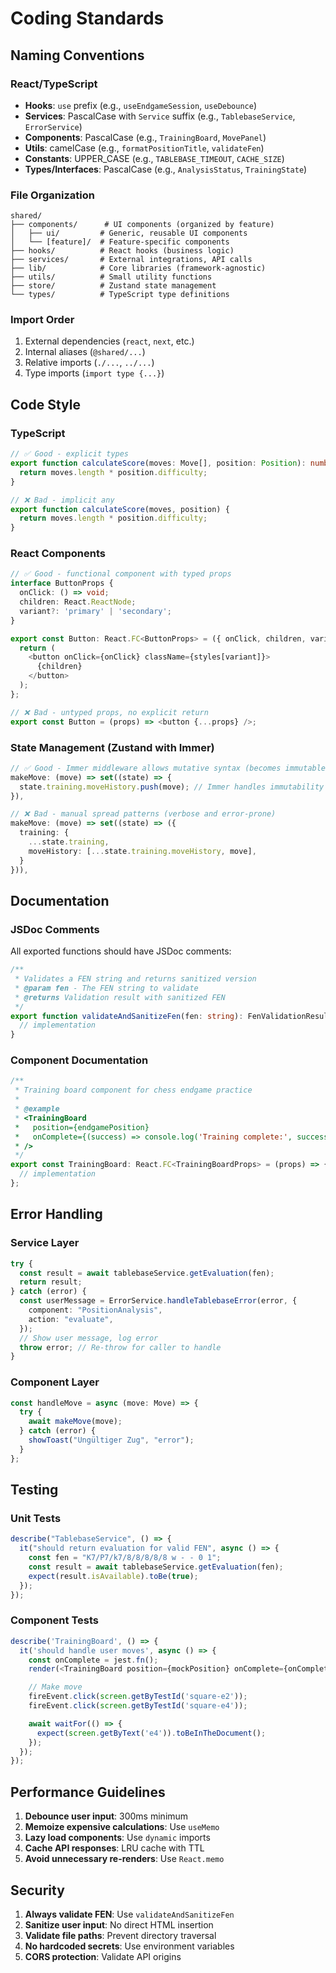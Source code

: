 # Coding Standards

## Naming Conventions

### React/TypeScript

- **Hooks**: `use` prefix (e.g., `useEndgameSession`, `useDebounce`)
- **Services**: PascalCase with `Service` suffix (e.g., `TablebaseService`, `ErrorService`)
- **Components**: PascalCase (e.g., `TrainingBoard`, `MovePanel`)
- **Utils**: camelCase (e.g., `formatPositionTitle`, `validateFen`)
- **Constants**: UPPER_CASE (e.g., `TABLEBASE_TIMEOUT`, `CACHE_SIZE`)
- **Types/Interfaces**: PascalCase (e.g., `AnalysisStatus`, `TrainingState`)

### File Organization

```
shared/
├── components/      # UI components (organized by feature)
│   ├── ui/         # Generic, reusable UI components
│   └── [feature]/  # Feature-specific components
├── hooks/          # React hooks (business logic)
├── services/       # External integrations, API calls
├── lib/            # Core libraries (framework-agnostic)
├── utils/          # Small utility functions
├── store/          # Zustand state management
└── types/          # TypeScript type definitions
```

### Import Order

1. External dependencies (`react`, `next`, etc.)
2. Internal aliases (`@shared/...`)
3. Relative imports (`./...`, `../...`)
4. Type imports (`import type {...}`)

## Code Style

### TypeScript

```typescript
// ✅ Good - explicit types
export function calculateScore(moves: Move[], position: Position): number {
  return moves.length * position.difficulty;
}

// ❌ Bad - implicit any
export function calculateScore(moves, position) {
  return moves.length * position.difficulty;
}
```

### React Components

```typescript
// ✅ Good - functional component with typed props
interface ButtonProps {
  onClick: () => void;
  children: React.ReactNode;
  variant?: 'primary' | 'secondary';
}

export const Button: React.FC<ButtonProps> = ({ onClick, children, variant = 'primary' }) => {
  return (
    <button onClick={onClick} className={styles[variant]}>
      {children}
    </button>
  );
};

// ❌ Bad - untyped props, no explicit return
export const Button = (props) => <button {...props} />;
```

### State Management (Zustand with Immer)

```typescript
// ✅ Good - Immer middleware allows mutative syntax (becomes immutable)
makeMove: (move) => set((state) => {
  state.training.moveHistory.push(move); // Immer handles immutability
}),

// ❌ Bad - manual spread patterns (verbose and error-prone)
makeMove: (move) => set((state) => ({
  training: {
    ...state.training,
    moveHistory: [...state.training.moveHistory, move],
  }
})),
```

## Documentation

### JSDoc Comments

All exported functions should have JSDoc comments:

```typescript
/**
 * Validates a FEN string and returns sanitized version
 * @param fen - The FEN string to validate
 * @returns Validation result with sanitized FEN
 */
export function validateAndSanitizeFen(fen: string): FenValidationResult {
  // implementation
}
```

### Component Documentation

```typescript
/**
 * Training board component for chess endgame practice
 *
 * @example
 * <TrainingBoard
 *   position={endgamePosition}
 *   onComplete={(success) => console.log('Training complete:', success)}
 * />
 */
export const TrainingBoard: React.FC<TrainingBoardProps> = (props) => {
  // implementation
};
```

## Error Handling

### Service Layer

```typescript
try {
  const result = await tablebaseService.getEvaluation(fen);
  return result;
} catch (error) {
  const userMessage = ErrorService.handleTablebaseError(error, {
    component: "PositionAnalysis",
    action: "evaluate",
  });
  // Show user message, log error
  throw error; // Re-throw for caller to handle
}
```

### Component Layer

```typescript
const handleMove = async (move: Move) => {
  try {
    await makeMove(move);
  } catch (error) {
    showToast("Ungültiger Zug", "error");
  }
};
```

## Testing

### Unit Tests

```typescript
describe("TablebaseService", () => {
  it("should return evaluation for valid FEN", async () => {
    const fen = "K7/P7/k7/8/8/8/8/8 w - - 0 1";
    const result = await tablebaseService.getEvaluation(fen);
    expect(result.isAvailable).toBe(true);
  });
});
```

### Component Tests

```typescript
describe('TrainingBoard', () => {
  it('should handle user moves', async () => {
    const onComplete = jest.fn();
    render(<TrainingBoard position={mockPosition} onComplete={onComplete} />);

    // Make move
    fireEvent.click(screen.getByTestId('square-e2'));
    fireEvent.click(screen.getByTestId('square-e4'));

    await waitFor(() => {
      expect(screen.getByText('e4')).toBeInTheDocument();
    });
  });
});
```

## Performance Guidelines

1. **Debounce user input**: 300ms minimum
2. **Memoize expensive calculations**: Use `useMemo`
3. **Lazy load components**: Use `dynamic` imports
4. **Cache API responses**: LRU cache with TTL
5. **Avoid unnecessary re-renders**: Use `React.memo`

## Security

1. **Always validate FEN**: Use `validateAndSanitizeFen`
2. **Sanitize user input**: No direct HTML insertion
3. **Validate file paths**: Prevent directory traversal
4. **No hardcoded secrets**: Use environment variables
5. **CORS protection**: Validate API origins
